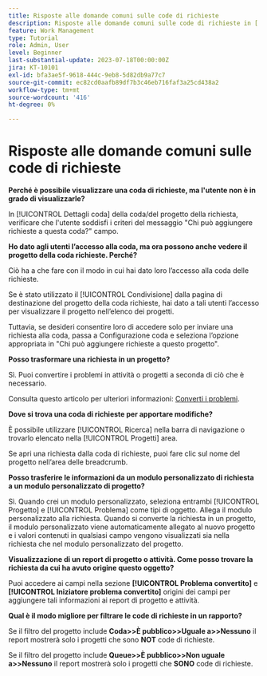 ```yaml
---
title: Risposte alle domande comuni sulle code di richieste
description: Risposte alle domande comuni sulle code di richieste in [!DNL  Workfront].
feature: Work Management
type: Tutorial
role: Admin, User
level: Beginner
last-substantial-update: 2023-07-18T00:00:00Z
jira: KT-10101
exl-id: bfa3ae5f-9618-444c-9eb8-5d82db9a77c7
source-git-commit: ec82cd0aafb89df7b3c46eb716faf3a25cd438a2
workflow-type: tm+mt
source-wordcount: '416'
ht-degree: 0%

---
```


# Risposte alle domande comuni sulle code di richieste

**Perché è possibile visualizzare una coda di richieste, ma l&#39;utente non è in grado di visualizzarle?**

In [!UICONTROL Dettagli coda] della coda/del progetto della richiesta, verificare che l&#39;utente soddisfi i criteri del messaggio &quot;Chi può aggiungere richieste a questa coda?&quot; campo.

**Ho dato agli utenti l’accesso alla coda, ma ora possono anche vedere il progetto della coda richieste. Perché?**

Ciò ha a che fare con il modo in cui hai dato loro l’accesso alla coda delle richieste.

Se è stato utilizzato il [!UICONTROL Condivisione] dalla pagina di destinazione del progetto della coda richieste, hai dato a tali utenti l’accesso per visualizzare il progetto nell’elenco dei progetti.

Tuttavia, se desideri consentire loro di accedere solo per inviare una richiesta alla coda, passa a Configurazione coda e seleziona l’opzione appropriata in &quot;Chi può aggiungere richieste a questo progetto&quot;.

**Posso trasformare una richiesta in un progetto?**

Sì. Puoi convertire i problemi in attività o progetti a seconda di ciò che è necessario.

Consulta questo articolo per ulteriori informazioni: [Converti i problemi](https://experienceleague.adobe.com/docs/workfront/using/manage-work/issues/convert-issues/convert-issues-overview.html?lang=en).

**Dove si trova una coda di richieste per apportare modifiche?**

È possibile utilizzare [!UICONTROL Ricerca] nella barra di navigazione o trovarlo elencato nella [!UICONTROL Progetti] area.

Se apri una richiesta dalla coda di richieste, puoi fare clic sul nome del progetto nell’area delle breadcrumb.

**Posso trasferire le informazioni da un modulo personalizzato di richiesta a un modulo personalizzato di progetto?**

Sì. Quando crei un modulo personalizzato, seleziona entrambi [!UICONTROL Progetto] e [!UICONTROL Problema] come tipi di oggetto. Allega il modulo personalizzato alla richiesta. Quando si converte la richiesta in un progetto, il modulo personalizzato viene automaticamente allegato al nuovo progetto e i valori contenuti in qualsiasi campo vengono visualizzati sia nella richiesta che nel modulo personalizzato del progetto.

**Visualizzazione di un report di progetto o attività. Come posso trovare la richiesta da cui ha avuto origine questo oggetto?**

Puoi accedere ai campi nella sezione **[!UICONTROL Problema convertito]** e **[!UICONTROL Iniziatore problema convertito]** origini dei campi per aggiungere tali informazioni ai report di progetto e attività.

**Qual è il modo migliore per filtrare le code di richieste in un rapporto?**

Se il filtro del progetto include **Coda>>È pubblico>>Uguale a>>Nessuno** il report mostrerà solo i progetti che sono **NOT** code di richieste.

Se il filtro del progetto include **Queue>>È pubblico>>Non uguale a>>Nessuno** il report mostrerà solo i progetti che **SONO** code di richieste.
